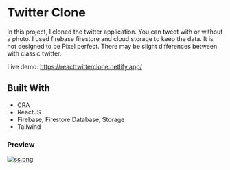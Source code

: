 
# Twitter Clone

  

In this project, I cloned the twitter application. You can tweet with or without a photo. I used firebase firestore and cloud storage to keep the data. It is not designed to be Pixel perfect. There may be slight differences between with classic twitter.

  Live demo: https://reacttwitterclone.netlify.app/



## Built With

  

* CRA
* ReactJS
* Firebase, Firestore Database, Storage
* Tailwind



### Preview
[![ss.png](https://i.postimg.cc/R0JktBSs/ss.png)](https://postimg.cc/qt0DfWCy)
